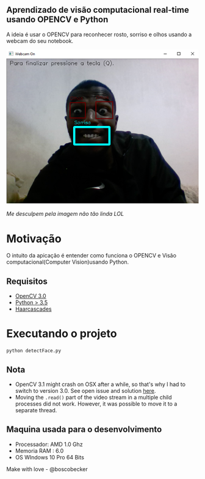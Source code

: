 ## Aprendizado de visão computacional real-time usando OPENCV e Python
A ideia é usar o OPENCV para reconhecer rosto, sorriso e olhos usando a webcam do seu notebook.

![Screenshot](image/screenshotCV.png)

*Me desculpem pela imagem não tão linda LOL*



# Motivação

O intuito da apicação é entender como funciona o OPENCV e Visão computacional(Computer Vision)usando Python.

## Requisitos
   - [OpenCV 3.0](http://opencv.org/)
   - [Python > 3.5](https://www.python.org/downloads/)
   - [Haarcascades](https://github.com/opencv/opencv/tree/master/data/haarcascades)


# Executando o projeto
```
python detectFace.py
```

## Nota
- OpenCV 3.1 might crash on OSX after a while, so that's why I had to switch to version 3.0. See open issue and solution [here](https://github.com/opencv/opencv/issues/5874).
- Moving the `.read()` part of the video stream in a multiple child processes did not work. However, it was possible to move it to a separate thread.


## Maquina usada para o desenvolvimento
* Processador: AMD 1.0 Ghz
* Memoria RAM : 6.0 
* OS WIndows 10 Pro 64 Bits

Make with love - @boscobecker
